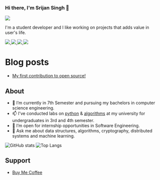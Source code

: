 ### Hi there, I'm Srijan Singh 👋 

[comment]: <> (************** Badges Link ****************)
[comment]: <> (https://github.com/Ileriayo/markdown-badges)
[comment]: <> (************** Badges Link ****************)

![](https://visitor-badge.laobi.icu/badge?page_id=srijan-singh)

I'm a student developer and I like working on projects that adds value in user's life.

<a href="https://www.linkedin.com/in/srijanverse/">
<img src = "https://img.shields.io/badge/LinkedIn-0077B5?style=for-the-badge&logo=linkedin&logoColor=white"/>
</a>

<a href ="https://www.hackerrank.com/srijanverse?hr_r=1">
<img src="https://img.shields.io/badge/-Hackerrank-2EC866?style=for-the-badge&logo=HackerRank&logoColor=white"/>
</a>

<a href ="https://www.hackerearth.com/@srijan156">
<img src="https://img.shields.io/badge/HackerEarth-%232C3454.svg?&style=for-the-badge&logo=HackerEarth&logoColor=Blue">
</a>

<a href="https://www.cloudskillsboost.google/public_profiles/d74803f0-043c-45e3-80a0-b9ddb10d2925">
<img src="https://img.shields.io/badge/Google_Cloud-4285F4?style=for-the-badge&logo=google-cloud&logoColor=white">
</a>


# Blog posts
<!-- BLOG-POST-LIST:START -->
- [My first contribution to open source!](https://dev.to/srijansingh/my-first-contribution-to-open-source-4e28)
<!-- BLOG-POST-LIST:END -->

## About

- 🌱 I’m currently in 7th Semester and pursuing my bachelors in computer science engineering.
- 📫 I've conducted labs on [python](https://github.com/srijan-singh/learn-python) & [algorithms](https://github.com/srijan-singh/learn_algo) at my university for undergraduates in 3rd and 4th semester.
- 🔭 I’m open for internship opportunities in Software Engineering.
- 💬 Ask me about data structures, algorithms, cryptography, distributed systems and machine learning.

![GitHub stats](https://github-readme-stats.vercel.app/api?username=srijan-singh&show_icons=true&theme=github_dark&hide_border=true) 
![Top Langs](https://github-readme-stats.vercel.app/api/top-langs/?username=srijan-singh&exclude_repo=srijan-singh.github.io,face-api-internship,crypto-algo,notebook-cse,Hacktoberfest-2021-Data-Structures-and-Algorithms,make-pull-request,AI,movie,responsive-app,login,portfolio,web,webpage,teachablemachine-community,deep-learning,machine-learning,The-Sparks-Foundation-Internship&layout=compact&theme=github_dark&hide_border=true)

## Support

- [Buy Me Coffee](https://www.buymeacoffee.com/srijansingh)

<!--
**srijan-singh/srijan-singh** is a ✨ _special_ ✨ repository because its `README.md` (this file) appears on your GitHub profile.

Here are some ideas to get you started:

#TODO link -> https://github.com/alexandresanlim/Badges4-README.md-Profile

- 🔭 I’m currently working on ...
- 🌱 I’m currently learning ...
- 👯 I’m looking to collaborate on ...
- 🤔 I’m looking for help with ...
- 💬 Ask me about ...
- 📫 How to reach me: ...
- 😄 Pronouns: ...
- ⚡ Fun fact: ...
-->
